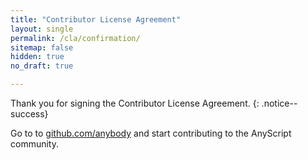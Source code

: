 ```yaml
---
title: "Contributor License Agreement"
layout: single
permalink: /cla/confirmation/
sitemap: false
hidden: true
no_draft: true

---
```


Thank you for signing the Contributor License Agreement. 
{: .notice--success}

Go to to [github.com/anybody](https://github.com/anybody) and start contributing to the AnyScript community.